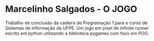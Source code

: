 # Marcelinho Salgados - O JOGO
Trabalho de conclusão da cadeira de Programação 1 para o curso de Sistemas de Informação da UFPE. Um jogo em pixel de infinite runner escrito em python utilizando a biblioteca pygames com foco em POO.
